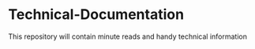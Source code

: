 # Technical-Documentation
This repository will contain minute reads and handy technical information
